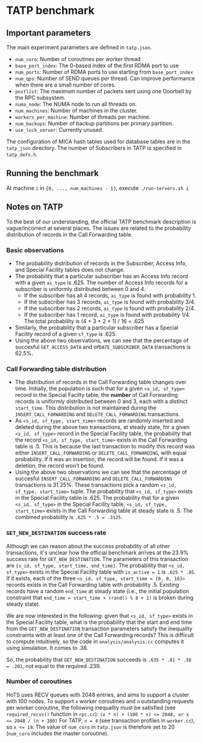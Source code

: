 # TATP benchmark

## Important parameters
The main experiment parameters are defined in `tatp.json`.
  * `num_coro`: Number of coroutines per worker thread
  * `base_port_index`: The 0-based index of the first RDMA port to use
  * `num_ports`: Number of RDMA ports to use starting from `base_port_index`
  * `num_qps`: Number of SEND queues per thread. Can improve performance when
     there are a small number of cores.
  * `postlist`: The maximum number of packets sent using one Doorbell by the
     RPC subsystem.
  * `numa_node`: The NUMA node to run all threads on.
  * `num_machines`: Number of machines in the cluster.
  * `workers_per_machine`: Number of threads per machine.
  * `num_backups`: Number of backup partitions per primary partition.
  * `use_lock_server`: Currently unused.

The configuration of MICA hash tables used for database tables are in the
`tatp_json` directory. The number of Subscribers in TATP is specified in
`tatp_defs.h`.

## Running the benchmark
At machine `i` in `{0, ..., num_machines - 1}`, execute `./run-servers.sh i`

## Notes on TATP
To the best of our understanding, the official TATP benchmark description is
vague/incorrect at several places. The issues are related to the probability
distribution of records in the Call Forwarding table.

### Basic observations
 * The probability distribution of records in the Subscriber, Access Info, and
   Special Facility tables does not change.
 * The probability that a particular subscriber has an Access Info record with
   a given `ai_type` is .625. The number of Access Info records for a subscriber
   is uniformly distributed between 0 and 4.
    * If the subscriber has all 4 records, `ai_type` is found with probability 1.
    * If the subscriber has 3 records, `ai_type` is found with probability
      3/4.
    * If the subscriber has 2 records, `ai_type` is found with probability
      2/4.
    * If the subscriber has 1 record, `ai_type` is found with probability
      1/4.
   The total probability is (4 + 3 + 2 + 1) / 16 = .625
 * Similarly, the probability that a particular subscriber has a Special Facility
   record of a given `sf_type` is .625.
 * Using the above two observations, we can see that the percentage of succesful
   `GET_ACCESS_DATA` and `UPDATE_SUBSCRIBER_DATA` transactions is 62.5%.

### Call Forwarding table distribution
 * The distribution of records in the Call Forwarding table changes over time.
   Initially, the population is such that for a given `<s_id, sf_type>` record
   in the Special Facilty table, the **number** of Call Forwarding records is
   uniformly distributed between 0 and 3, each with a distinct `start_time`.
   This distribution is not maintained during the `INSERT_CALL_FORWARDING` and
   `DELETE_CALL_FORWARDING` transactions.
 * As `<s_id, sf_type, start_time>` records are randomly inserted and deleted
   during the above two transactions, at steady state, for a given
   `<s_id, sf_type>` record in the Special Facility table, the probability that
   the record `<s_id, sf_type, start_time>` exists in the Call Forwarding table
   is .5. This is because the last transaction to modify this record was either
   `INSERT_CALL_FORWARDING` or `DELETE_CALL_FORWARDING`, with equal probability.
   If it was an insertion, the record will be found. If it was a deletion, the
   record won't be found.
 * Using the above two observations we can see that the percentage of succesful
   `INSERT_CALL_FORWARDING` and `DELETE_CALL_FORWARDING` transactions is 31.25%.
   These transactions pick a random `<s_id, sf_type, start_time>` tuple. The
   probability that `<s_id, sf_type>` exists in the Special Facility table is
   .625. The probability that for a given `<s_id, sf_type>` in the Special
   Facility table, `<s_id, sf_type, start_time>` exists in the Call Forwarding
   table at steady state is .5. The combined probability is `.625 * .5 = .3125`.

### `GET_NEW_DESTINATION` success rate
Although we can reason about the success probability of all other transactions,
it's unclear how the official benchmark arrives at the 23.9% success rate for
`GET_NEW_DESTINATION`. The parameters of this transaction are
`{s_id, sf_type, start_time, end_time}`. The probability that `<s_id, sf_type>`
exists in the Special Facility table with `is_active = 1` is `.625 * .85`.
If it exists, each of the three `<s_id, sf_type, start_time = {0, 8, 16}>`
records exists in the Call Forwarding table with probability .5. Existing
records have a random `end_time` at steady state (i.e., the initial population
constraint that `end_time = start_time + (rand() % 8 + 1)` is broken during
steady state).

We are now interested in the following: given that `<s_id, sf_type>` exists in
the Special Facility table, what is the probability that the start and end time
from the `GET_NEW_DESTINATION` transaction parameters satisfy the inequality
constraints with at least one of the Call Forwarding records? This is difficult
to compute intuitively, so the code in `analysis/analysis.cc` computes it using
simulation. It comes to .38.

So, the probability that `GET_NEW_DESTINATION` succeeds is
`.635 * .81 * .38 = .201`, not equal to the required .239.

### Number of coroutines
HoTS uses RECV queues with 2048 entries, and aims to support a cluster with 100
nodes. To support `x` worker coroutines and `n` outstanding requests per
worker coroutine, the following inequality must be satisfied (see
`required_recvs()` function in `rpc.cc`):
	```
	(x * n) + (100 * x) <= 2048, or
	x <= 2048 / (n + 100)
	 ```
For TATP, `n = 4` (see transaction profiles in `worker.cc`), so `x <= 19`. The
value of `num_coro` in `tatp.json` is therefore set to 20 (`num_coro` includes
the master coroutine).
